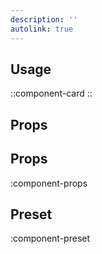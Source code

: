 ```yaml
---
description: ''
autolink: true
---
```


## Usage

::component-card
::

## Props

## Props

:component-props

## Preset

:component-preset
